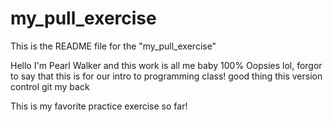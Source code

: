 # my_pull_exercise

This is the README file for the "my_pull_exercise"

Hello I'm Pearl Walker and this work is all me baby 100%
Oopsies lol, forgor to say that this is for our intro to programming class! good thing this version control git my back

This is my favorite practice exercise so far!
